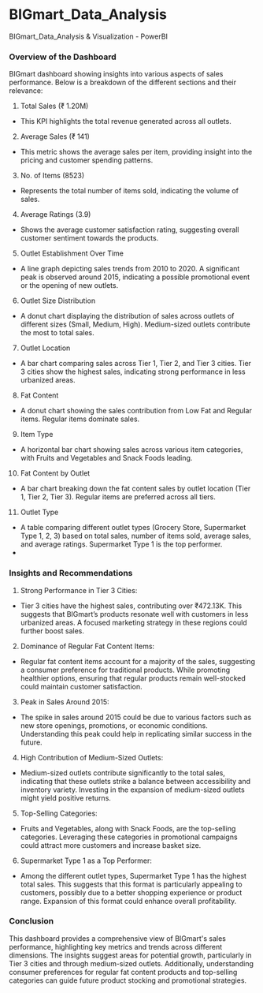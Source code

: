 # BIGmart_Data_Analysis
BIGmart_Data_Analysis &amp; Visualization - PowerBI

### Overview of the Dashboard
BIGmart dashboard showing insights into various aspects of sales performance. Below is a breakdown of the different sections and their relevance:

1.	Total Sales (₹ 1.20M)
- This KPI highlights the total revenue generated across all outlets.
2.	Average Sales (₹ 141)
-	This metric shows the average sales per item, providing insight into the pricing and customer spending patterns.
3.	No. of Items (8523)
-	Represents the total number of items sold, indicating the volume of sales.
4.	Average Ratings (3.9)
-	Shows the average customer satisfaction rating, suggesting overall customer sentiment towards the products.
5.	Outlet Establishment Over Time
-	A line graph depicting sales trends from 2010 to 2020. A significant peak is observed around 2015, indicating a possible promotional event or the opening of new outlets.
6.	Outlet Size Distribution
-	A donut chart displaying the distribution of sales across outlets of different sizes (Small, Medium, High). Medium-sized outlets contribute the most to total sales.
7.	Outlet Location
-	A bar chart comparing sales across Tier 1, Tier 2, and Tier 3 cities. Tier 3 cities show the highest sales, indicating strong performance in less urbanized areas.
8.	Fat Content
-	A donut chart showing the sales contribution from Low Fat and Regular items. Regular items dominate sales.
9.	Item Type
-	A horizontal bar chart showing sales across various item categories, with Fruits and Vegetables and Snack Foods leading.
10.	Fat Content by Outlet
-	A bar chart breaking down the fat content sales by outlet location (Tier 1, Tier 2, Tier 3). Regular items are preferred across all tiers.
11.	Outlet Type
-	A table comparing different outlet types (Grocery Store, Supermarket Type 1, 2, 3) based on total sales, number of items sold, average sales, and average ratings. Supermarket Type 1 is the top performer.
-	
### Insights and Recommendations

1.	Strong Performance in Tier 3 Cities:
-	Tier 3 cities have the highest sales, contributing over ₹472.13K. This suggests that BIGmart’s products resonate well with customers in less urbanized areas. A focused marketing strategy in these regions could further boost sales.
2.	Dominance of Regular Fat Content Items:
-	Regular fat content items account for a majority of the sales, suggesting a consumer preference for traditional products. While promoting healthier options, ensuring that regular products remain well-stocked could maintain customer satisfaction.
3.	Peak in Sales Around 2015:
-	The spike in sales around 2015 could be due to various factors such as new store openings, promotions, or economic conditions. Understanding this peak could help in replicating similar success in the future.
4.	High Contribution of Medium-Sized Outlets:
-	Medium-sized outlets contribute significantly to the total sales, indicating that these outlets strike a balance between accessibility and inventory variety. Investing in the expansion of medium-sized outlets might yield positive returns.
5.	Top-Selling Categories:
-	Fruits and Vegetables, along with Snack Foods, are the top-selling categories. Leveraging these categories in promotional campaigns could attract more customers and increase basket size.
6.	Supermarket Type 1 as a Top Performer:
-	Among the different outlet types, Supermarket Type 1 has the highest total sales. This suggests that this format is particularly appealing to customers, possibly due to a better shopping experience or product range. Expansion of this format could enhance overall profitability.

### Conclusion
This dashboard provides a comprehensive view of BIGmart's sales performance, highlighting key metrics and trends across different dimensions. The insights suggest areas for potential growth, particularly in Tier 3 cities and through medium-sized outlets. Additionally, understanding consumer preferences for regular fat content products and top-selling categories can guide future product stocking and promotional strategies.
